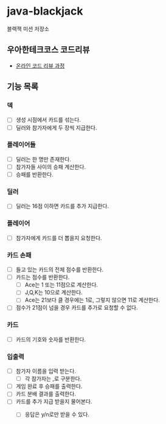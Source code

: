 # java-blackjack

블랙잭 미션 저장소

## 우아한테크코스 코드리뷰

- [온라인 코드 리뷰 과정](https://github.com/woowacourse/woowacourse-docs/blob/master/maincourse/README.md)

## 기능 목록

### 덱

- [ ] 생성 시점에서 카드를 섞는다.
- [ ] 딜러와 참가자에게 두 장씩 지급한다.

### 플레이어들

- [ ] 딜러는 한 명만 존재한다.
- [ ] 참가자들 사이의 승패 계산한다.
- [ ] 승패를 반환한다.

### 딜러

- [ ] 딜러는 16점 이하면 카드를 추가 지급한다.

### 플레이어

- [ ] 참가자에게 카드를 더 뽑을지 요청한다.

### 카드 손패

- [ ] 들고 있는 카드의 전체 점수를 반환한다.
- [ ] 카드는 점수를 반환한다.
  - [ ] Ace는 1 또는 11점으로 계산한다.
  - [ ] J,Q,K는 10으로 계산한다.
  - [ ] Ace는 21보다 클 경우에는 1로, 그렇지 않으면 11로 계산한다.
- [ ] 점수가 21점이 넘을 경우 카드를 추가로 요청할 수 없다.

### 카드

- [ ] 카드의 기호와 숫자를 반환한다.

### 입출력

- [ ] 참가자 이름을 입력 받는다.
    - [ ] 각 참가자는 ,로 구분한다.
- [ ] 게임 완료 후 승패를 출력한다.
- [ ] 카드 분배 결과를 출력한다.
- [ ] 카드를 추가 지급 받을지 물어본다.
    - [ ] 응답은 y/n로만 받을 수 있다.

